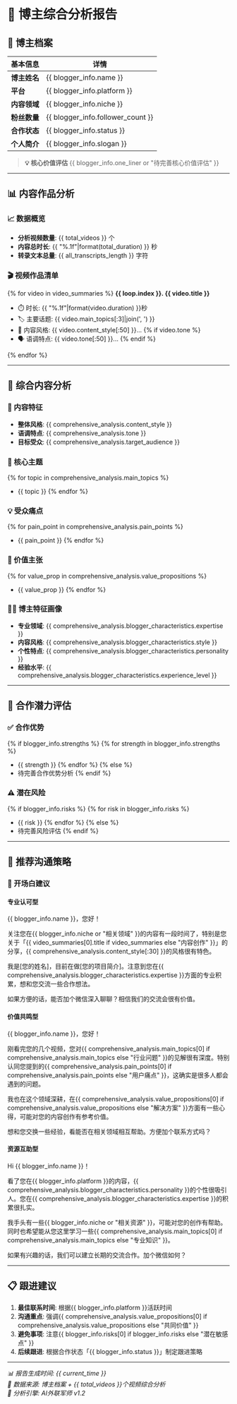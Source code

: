 # 🎯 博主综合分析报告

## 👤 博主档案

| 基本信息 | 详情 |
|---------|------|
| **博主姓名** | {{ blogger_info.name }} |
| **平台** | {{ blogger_info.platform }} |
| **内容领域** | {{ blogger_info.niche }} |
| **粉丝数量** | {{ blogger_info.follower_count }} |
| **合作状态** | {{ blogger_info.status }} |
| **个人简介** | {{ blogger_info.slogan }} |

> **💡 核心价值评估**
> {{ blogger_info.one_liner or "待完善核心价值评估" }}

---

## 📊 内容作品分析

### 📈 数据概览
- **分析视频数量**: {{ total_videos }} 个
- **内容总时长**: {{ "%.1f"|format(total_duration) }} 秒
- **转录文本总量**: {{ all_transcripts_length }} 字符

### 🎬 视频作品清单
{% for video in video_summaries %}
**{{ loop.index }}. {{ video.title }}**
- ⏱️ 时长: {{ "%.1f"|format(video.duration) }}秒
- 🏷️ 主要话题: {{ video.main_topics[:3]|join(', ') }}
- 🎨 内容风格: {{ video.content_style[:50] }}...
{% if video.tone %}
- 🗣️ 语调特点: {{ video.tone[:50] }}...
{% endif %}

{% endfor %}

---

## 🧠 综合内容分析

### 🎯 内容特征
- **整体风格**: {{ comprehensive_analysis.content_style }}
- **语调特点**: {{ comprehensive_analysis.tone }}
- **目标受众**: {{ comprehensive_analysis.target_audience }}

### 📝 核心主题
{% for topic in comprehensive_analysis.main_topics %}
- {{ topic }}
{% endfor %}

### 💡 受众痛点
{% for pain_point in comprehensive_analysis.pain_points %}
- {{ pain_point }}
{% endfor %}

### 🎁 价值主张
{% for value_prop in comprehensive_analysis.value_propositions %}
- {{ value_prop }}
{% endfor %}

### 👨‍💼 博主特征画像
- **专业领域**: {{ comprehensive_analysis.blogger_characteristics.expertise }}
- **内容风格**: {{ comprehensive_analysis.blogger_characteristics.style }}
- **个性特点**: {{ comprehensive_analysis.blogger_characteristics.personality }}
- **经验水平**: {{ comprehensive_analysis.blogger_characteristics.experience_level }}

---

## 🤝 合作潜力评估

### ✅ 合作优势
{% if blogger_info.strengths %}
{% for strength in blogger_info.strengths %}
- {{ strength }}
{% endfor %}
{% else %}
- 待完善合作优势分析
{% endif %}

### ⚠️ 潜在风险
{% if blogger_info.risks %}
{% for risk in blogger_info.risks %}
- {{ risk }}
{% endfor %}
{% else %}
- 待完善风险评估
{% endif %}

---

## 💬 推荐沟通策略

### 🎯 开场白建议

#### 专业认可型
{{ blogger_info.name }}，您好！

关注您在{{ blogger_info.niche or "相关领域" }}的内容有一段时间了，特别是您关于「{{ video_summaries[0].title if video_summaries else "内容创作" }}」的分享，{{ comprehensive_analysis.content_style[:30] }}的风格很有特色。

我是[您的姓名]，目前在做[您的项目简介]。注意到您在{{ comprehensive_analysis.blogger_characteristics.expertise }}方面的专业积累，想和您交流一些合作想法。

如果方便的话，能否加个微信深入聊聊？相信我们的交流会很有价值。

#### 价值共鸣型
{{ blogger_info.name }}，您好！

刚看完您的几个视频，您对{{ comprehensive_analysis.main_topics[0] if comprehensive_analysis.main_topics else "行业问题" }}的见解很有深度。特别认同您提到的{{ comprehensive_analysis.pain_points[0] if comprehensive_analysis.pain_points else "用户痛点" }}，这确实是很多人都会遇到的问题。

我也在这个领域深耕，在{{ comprehensive_analysis.value_propositions[0] if comprehensive_analysis.value_propositions else "解决方案" }}方面有一些心得，可能对您的内容创作有参考价值。

想和您交换一些经验，看能否在相关领域相互帮助。方便加个联系方式吗？

#### 资源互助型
Hi {{ blogger_info.name }}！

看了您在{{ blogger_info.platform }}的内容，{{ comprehensive_analysis.blogger_characteristics.personality }}的个性很吸引人。您在{{ comprehensive_analysis.blogger_characteristics.expertise }}的积累很扎实。

我手头有一些{{ blogger_info.niche or "相关资源" }}，可能对您的创作有帮助。同时也希望能从您这里学习一些{{ comprehensive_analysis.main_topics[0] if comprehensive_analysis.main_topics else "专业知识" }}。

如果有兴趣的话，我们可以建立长期的交流合作。加个微信如何？

---

## 📋 跟进建议

1. **最佳联系时间**: 根据{{ blogger_info.platform }}活跃时间
2. **沟通重点**: 强调{{ comprehensive_analysis.value_propositions[0] if comprehensive_analysis.value_propositions else "共同价值" }}
3. **避免事项**: 注意{{ blogger_info.risks[0] if blogger_info.risks else "潜在敏感点" }}
4. **后续跟进**: 根据合作状态「{{ blogger_info.status }}」制定跟进策略

---

*📊 报告生成时间: {{ current_time }}*  
*🔗 数据来源: 博主档案 + {{ total_videos }}个视频综合分析*  
*🤖 分析引擎: AI外联军师 v1.2*